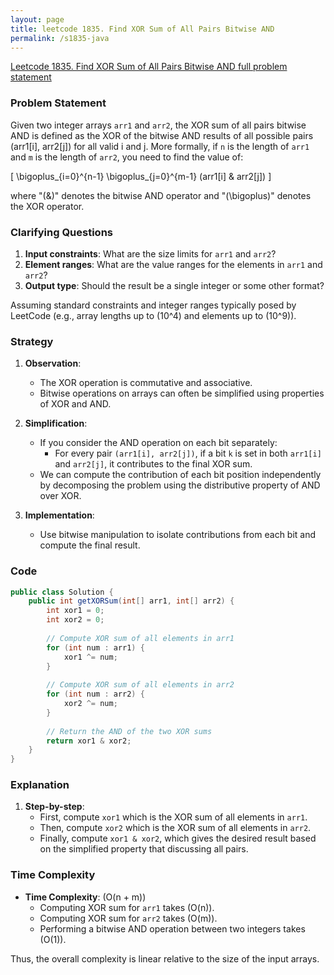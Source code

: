 ```yaml
---
layout: page
title: leetcode 1835. Find XOR Sum of All Pairs Bitwise AND
permalink: /s1835-java
---
```

[Leetcode 1835. Find XOR Sum of All Pairs Bitwise AND full problem statement](https://algoadvance.github.io/algoadvance/l1835)
### Problem Statement

Given two integer arrays `arr1` and `arr2`, the XOR sum of all pairs bitwise AND is defined as the XOR of the bitwise AND results of all possible pairs (arr1[i], arr2[j]) for all valid i and j. More formally, if `n` is the length of `arr1` and `m` is the length of `arr2`, you need to find the value of:

\[ \bigoplus_{i=0}^{n-1} \bigoplus_{j=0}^{m-1} (arr1[i] \& arr2[j]) \]

where "\(\&\)" denotes the bitwise AND operator and "\(\bigoplus\)" denotes the XOR operator.

### Clarifying Questions

1. **Input constraints**: What are the size limits for `arr1` and `arr2`?
2. **Element ranges**: What are the value ranges for the elements in `arr1` and `arr2`?
3. **Output type**: Should the result be a single integer or some other format?

Assuming standard constraints and integer ranges typically posed by LeetCode (e.g., array lengths up to \(10^4\) and elements up to \(10^9\)).

### Strategy

1. **Observation**:
   - The XOR operation is commutative and associative.
   - Bitwise operations on arrays can often be simplified using properties of XOR and AND.

2. **Simplification**:
   - If you consider the AND operation on each bit separately:
     - For every pair `(arr1[i], arr2[j])`, if a bit `k` is set in both `arr1[i]` and `arr2[j]`, it contributes to the final XOR sum.
   - We can compute the contribution of each bit position independently by decomposing the problem using the distributive property of AND over XOR.

3. **Implementation**:
   - Use bitwise manipulation to isolate contributions from each bit and compute the final result.

### Code

```java
public class Solution {
    public int getXORSum(int[] arr1, int[] arr2) {
        int xor1 = 0;
        int xor2 = 0;
        
        // Compute XOR sum of all elements in arr1
        for (int num : arr1) {
            xor1 ^= num;
        }
        
        // Compute XOR sum of all elements in arr2
        for (int num : arr2) {
            xor2 ^= num;
        }
        
        // Return the AND of the two XOR sums
        return xor1 & xor2;
    }
}
```

### Explanation

1. **Step-by-step**:
   - First, compute `xor1` which is the XOR sum of all elements in `arr1`.
   - Then, compute `xor2` which is the XOR sum of all elements in `arr2`.
   - Finally, compute `xor1 & xor2`, which gives the desired result based on the simplified property that discussing all pairs.

### Time Complexity

- **Time Complexity**: \(O(n + m)\)
  - Computing XOR sum for `arr1` takes \(O(n)\).
  - Computing XOR sum for `arr2` takes \(O(m)\).
  - Performing a bitwise AND operation between two integers takes \(O(1)\).

Thus, the overall complexity is linear relative to the size of the input arrays.